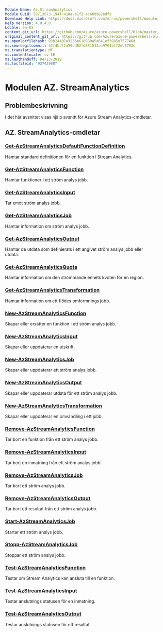 ```yaml
---
Module Name: Az.StreamAnalytics
Module Guid: 59713673-194f-418a-b1f2-ac60db82edf9
Download Help Link: https://docs.microsoft.com/en-us/powershell/module/az.streamanalytics
Help Version: 4.0.4.0
Locale: en-US
content_git_url: https://github.com/Azure/azure-powershell/blob/master/src/StreamAnalytics/StreamAnalytics/help/Az.StreamAnalytics.md
original_content_git_url: https://github.com/Azure/azure-powershell/blob/master/src/StreamAnalytics/StreamAnalytics/help/Az.StreamAnalytics.md
ms.openlocfilehash: 99b24407a3236e618988a5a641ef3985e757746d
ms.sourcegitcommit: 43f4bdf2a59dd82fd881512aa9761bf72eb5703c
ms.translationtype: MT
ms.contentlocale: sv-SE
ms.lasthandoff: 04/23/2019
ms.locfileid: "93742988"
---
```

# Modulen AZ. StreamAnalytics
## Problembeskrivning
I det här avsnittet visas hjälp avsnitt för Azure Stream Analytics-cmdletar.

## AZ. StreamAnalytics-cmdletar
### [Get-AzStreamAnalyticsDefaultFunctionDefinition](Get-AzStreamAnalyticsDefaultFunctionDefinition.md)
Hämtar standard definitionen för en funktion i Stream Analytics.

### [Get-AzStreamAnalyticsFunction](Get-AzStreamAnalyticsFunction.md)
Hämtar funktioner i ett ström analys jobb.

### [Get-AzStreamAnalyticsInput](Get-AzStreamAnalyticsInput.md)
Tar emot ström analys jobb.

### [Get-AzStreamAnalyticsJob](Get-AzStreamAnalyticsJob.md)
Hämtar information om ström analys jobb.

### [Get-AzStreamAnalyticsOutput](Get-AzStreamAnalyticsOutput.md)
Hämtar de utdata som definierats i ett angivet ström analys jobb eller utdata.

### [Get-AzStreamAnalyticsQuota](Get-AzStreamAnalyticsQuota.md)
Hämtar information om den strömmande enhets kvoten för en region.

### [Get-AzStreamAnalyticsTransformation](Get-AzStreamAnalyticsTransformation.md)
Hämtar information om ett flödes omformnings jobb.

### [New-AzStreamAnalyticsFunction](New-AzStreamAnalyticsFunction.md)
Skapar eller ersätter en funktion i ett ström analys jobb.

### [New-AzStreamAnalyticsInput](New-AzStreamAnalyticsInput.md)
Skapar eller uppdaterar en utskrift.

### [New-AzStreamAnalyticsJob](New-AzStreamAnalyticsJob.md)
Skapar eller uppdaterar ett ström analys jobb.

### [New-AzStreamAnalyticsOutput](New-AzStreamAnalyticsOutput.md)
Skapar eller uppdaterar utdata för ett ström analys jobb.

### [New-AzStreamAnalyticsTransformation](New-AzStreamAnalyticsTransformation.md)
Skapar eller uppdaterar en omvandling i ett jobb.

### [Remove-AzStreamAnalyticsFunction](Remove-AzStreamAnalyticsFunction.md)
Tar bort en funktion från ett ström analys jobb.

### [Remove-AzStreamAnalyticsInput](Remove-AzStreamAnalyticsInput.md)
Tar bort en inmatning från ett ström analys jobb.

### [Remove-AzStreamAnalyticsJob](Remove-AzStreamAnalyticsJob.md)
Tar bort ett ström analys jobb.

### [Remove-AzStreamAnalyticsOutput](Remove-AzStreamAnalyticsOutput.md)
Tar bort ett resultat från ett ström analys jobb.

### [Start-AzStreamAnalyticsJob](Start-AzStreamAnalyticsJob.md)
Startar ett ström analys jobb.

### [Stopp-AzStreamAnalyticsJob](Stop-AzStreamAnalyticsJob.md)
Stoppar ett ström analys jobb.

### [Test-AzStreamAnalyticsFunction](Test-AzStreamAnalyticsFunction.md)
Testar om Stream Analytics kan ansluta till en funktion.

### [Test-AzStreamAnalyticsInput](Test-AzStreamAnalyticsInput.md)
Testar anslutnings statusen för en inmatning.

### [Test-AzStreamAnalyticsOutput](Test-AzStreamAnalyticsOutput.md)
Testar anslutnings statusen för ett resultat.

